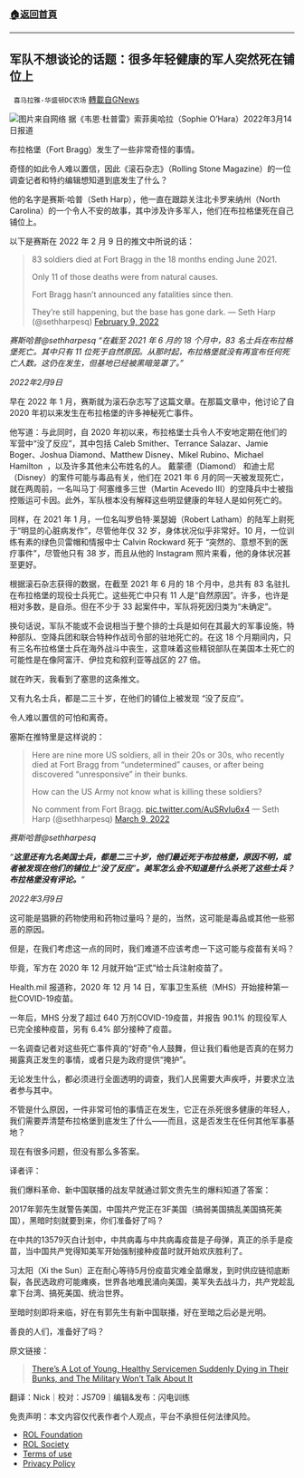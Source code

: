 ###  [:house:返回首頁](https://github.com/ourhimalayas/txt)
---


## 军队不想谈论的话题：很多年轻健康的军人突然死在铺位上
` 喜马拉雅-华盛顿DC农场` [轉載自GNews](https://gnews.org/zh-hans/2196772/)

![](https://assets.gnews.org/wp-content/uploads/2022/03/图片1-127.png)图片来自网络
据《韦恩·杜普雷》索菲奥哈拉（Sophie O’Hara）2022年3月14日报道

布拉格堡（Fort Bragg）发生了一些非常奇怪的事情。

奇怪的如此令人难以置信，因此《滚石杂志》（Rolling Stone Magazine）的一位调查记者和特约编辑想知道到底发生了什么？

他的名字是赛斯·哈普（Seth Harp），他一直在跟踪关注北卡罗来纳州（North Carolina）的一个令人不安的故事，其中涉及许多军人，他们在布拉格堡死在自己铺位上。

以下是赛斯在 2022 年 2 月 9 日的推文中所说的话：



> 83 soldiers died at Fort Bragg in the 18 months ending June 2021.
> 
> Only 11 of those deaths were from natural causes.
> 
> Fort Bragg hasn’t announced any fatalities since then. 
> 
> They’re still happening, but the base has gone dark.
> — Seth Harp (@sethharpesq) [February 9, 2022](https://twitter.com/sethharpesq/status/1491469746038001669?ref_src=twsrc%5Etfw)



*赛斯哈普@sethharpesq*
*“在截至 2021 年 6 月的 18 个月中，83 名士兵在布拉格堡死亡。其中只有 11 位死于自然原因。从那时起，布拉格堡就没有再宣布任何死亡人数。这仍在发生，但基地已经被黑暗笼罩了。”*

*2022年2月9日*

早在 2022 年 1 月，赛斯就为滚石杂志写了这篇文章。在那篇文章中，他讨论了自 2020 年初以来发生在布拉格堡的许多神秘死亡事件。

他写道：与此同时，自 2020 年初以来，布拉格堡士兵令人不安地定期在他们的军营中“没了反应”，其中包括 Caleb Smither、Terrance Salazar、Jamie Boger、Joshua Diamond、Matthew Disney、Mikel Rubino、Michael Hamilton  ，以及许多其他未公布姓名的人。 戴蒙德（Diamond） 和迪士尼（Disney）的案件可能与毒品有关，他们在 2021 年 6 月的同一天被发现死亡，就在两周前，一名叫马丁·阿塞维多三世（Martin Acevedo III）的空降兵中士被指控贩运可卡因。此外，军队根本没有解释这些明显健康的年轻人是如何死亡的。

同样，在 2021 年 1 月，一位名叫罗伯特·莱瑟姆（Robert Latham）的陆军上尉死于“明显的心脏病发作”，尽管他年仅 32 岁，身体状况似乎非常好。10 月，一位训练有素的绿色贝雷帽和情报中士 Calvin Rockward 死于 “突然的、意想不到的医疗事件”，尽管他只有 38 岁，而且从他的 Instagram 照片来看，他的身体状况甚至更好。

根据滚石杂志获得的数据，在截至 2021 年 6 月的 18 个月中，总共有 83 名驻扎在布拉格堡的现役士兵死亡。这些死亡中只有 11 人是“自然原因”。许多，也许是相对多数，是自杀。但在不少于 33 起案件中，军队将死因归类为“未确定”。

换句话说，军队不能或不会说相当于整个排的士兵是如何在其最大的军事设施，特种部队、空降兵团和联合特种作战司令部的驻地死亡的。在这 18 个月期间内，只有三名布拉格堡士兵在海外战斗中丧生，这意味着这些精锐部队在美国本土死亡的可能性是在像阿富汗、伊拉克和叙利亚等战区的 27 倍。

就在昨天，我看到了塞思的这条推文。

又有九名士兵，都是二三十岁，在他们的铺位上被发现 “没了反应”。

令人难以置信的可怕和离奇。

塞斯在推特里是这样说的：



> Here are nine more US soldiers, all in their 20s or 30s, who recently died at Fort Bragg from “undetermined” causes, or after being discovered “unresponsive” in their bunks.
> 
> How can the US Army not know what is killing these soldiers? 
> 
> No comment from Fort Bragg. [pic.twitter.com/AuSRvIu6x4](https://t.co/AuSRvIu6x4)
> — Seth Harp (@sethharpesq) [March 9, 2022](https://twitter.com/sethharpesq/status/1501607223902060549?ref_src=twsrc%5Etfw)



*赛斯哈普@sethharpesq*

*“**这里还有九名美国士兵，都是二三十岁，他们最近死于布拉格堡，原因不明，或者被发现在他们的铺位上**“**没了反应**”**。美军怎么会不知道是什么杀死了这些士兵？布拉格堡没有评论。**”*

*2022年3月9日*

这可能是猖獗的药物使用和药物过量吗？是的，当然，这可能是毒品或其他一些邪恶的原因。

但是，在我们考虑这一点的同时，我们难道不应该考虑一下这可能与疫苗有关吗？

毕竟，军方在 2020 年 12 月就开始“正式”给士兵注射疫苗了。

Health.mil 报道称，2020 年 12 月 14 日，军事卫生系统（MHS）开始接种第一批COVID-19疫苗。

一年后，MHS 分发了超过 640 万剂COVID-19疫苗，并报告 90.1% 的现役军人已完全接种疫苗，另有 6.4% 部分接种了疫苗。

一名调查记者对这些死亡事件真的“好奇”令人鼓舞，但让我们看他是否真的在努力揭露真正发生的事情，或者只是为政府提供“掩护”。

无论发生什么，都必须进行全面透明的调查，我们人民需要大声疾呼，并要求立法者参与其中。

不管是什么原因，一件非常可怕的事情正在发生，它正在杀死很多健康的年轻人，我们需要弄清楚布拉格堡到底发生了什么——而且，这是否发生在任何其他军事基地？

现在有很多问题，但没有那么多答案。

译者评：

我们爆料革命、新中国联播的战友早就通过郭文贵先生的爆料知道了答案：

2017年郭先生就警告美国，中国共产党正在3F美国（搞弱美国搞乱美国搞死美国），黑暗时刻就要到来，你们准备好了吗？

在中共的13579灭白计划中，中共病毒与中共病毒疫苗是子母弹，真正的杀手是疫苗，当中国共产党得知美军开始强制接种疫苗时就开始欢庆胜利了。

习太阳（Xi the Sun）正在耐心等待5月份疫苗灾难全苗爆发，到时供应链彻底断裂，各民选政府可能瘫痪，世界各地难民涌向美国，美军失去战斗力，共产党趁乱拿下台湾、搞死美国、统治世界。

至暗时刻即将来临，好在有郭先生有新中国联播，好在至暗之后必是光明。

善良的人们，准备好了吗？

原文链接：



> [There’s A Lot of Young, Healthy Servicemen Suddenly Dying in Their Bunks, and The Military Won’t Talk About It](https://waynedupree.com/2022/03/servicemen-dying-bunk/)







翻译：Nick｜校对：JS709｜编辑&发布：闪电训练

 

免责声明：本文内容仅代表作者个人观点，平台不承担任何法律风险。

- [ROL Foundation](https://rolfoundation.org/)
- [ROL Society](https://rolsociety.org/)
- [Terms of use](https://gnews.org/terms-of-use-3/)
- [Privacy Policy](https://gnews.org/privacy-policy/)
